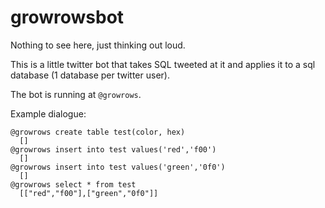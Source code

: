 # growrowsbot

Nothing to see here, just thinking out loud.

This is a little twitter bot that takes SQL tweeted at it and applies it to a sql database (1 database per twitter user).

The bot is running at `@growrows`.

Example dialogue:

```
@growrows create table test(color, hex)
  []
@growrows insert into test values('red','f00')
  []
@growrows insert into test values('green','0f0')
  []
@growrows select * from test
  [["red","f00"],["green","0f0"]] 
```
